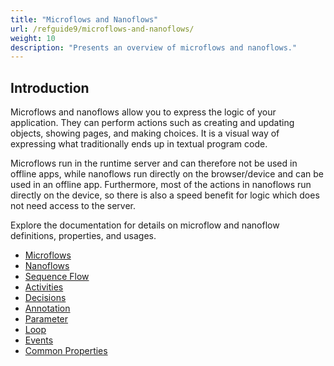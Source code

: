 ```yaml
---
title: "Microflows and Nanoflows"
url: /refguide9/microflows-and-nanoflows/
weight: 10
description: "Presents an overview of microflows and nanoflows."
---
```


## Introduction

Microflows and nanoflows allow you to express the logic of your application. They can perform actions such as creating and updating objects, showing pages, and making choices. It is a visual way of expressing what traditionally ends up in textual program code.

Microflows run in the runtime server and can therefore not be used in offline apps, while nanoflows run directly on the browser/device and can be used in an offline app. Furthermore, most of the actions in nanoflows run directly on the device, so there is also a speed benefit for logic which does not need access to the server. 

Explore the documentation for details on microflow and nanoflow definitions, properties, and usages.

* [Microflows](/refguide9/microflows/)
* [Nanoflows](/refguide9/nanoflows/)
* [Sequence Flow](/refguide9/sequence-flow/)
* [Activities](/refguide9/activities/)
* [Decisions](/refguide9/decisions/)
* [Annotation](/refguide9/annotation/)
* [Parameter](/refguide9/parameter/)
* [Loop](/refguide9/loop/)
* [Events](/refguide9/events/)
* [Common Properties](/refguide9/microflow-element-common-properties/)
